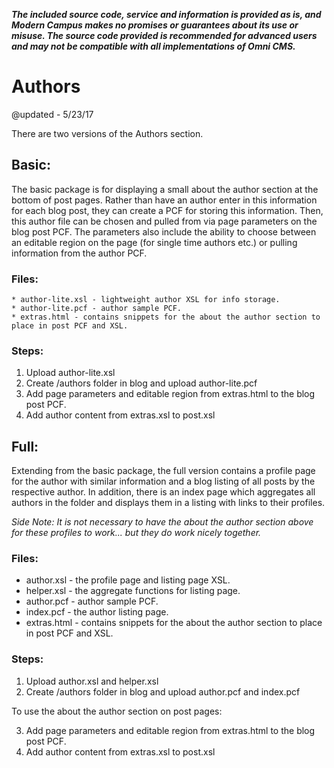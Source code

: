 ***The included source code, service and information is provided as is, and Modern Campus makes no promises or guarantees about its use or misuse. The source code provided is recommended for advanced users and may not be compatible with all implementations of Omni CMS.***

# Authors

@updated - 5/23/17

There are two versions of the Authors section.

## Basic: 
The basic package is for displaying a small about the author section at the bottom of post pages. Rather than have an author enter in this information for each blog post, they can create a PCF for storing this information. Then, this author file can be chosen and pulled from via page parameters on the blog post PCF. The parameters also include the ability to choose between an editable region on the page (for single time authors etc.) or pulling information from the author PCF.

### Files:
	* author-lite.xsl - lightweight author XSL for info storage.
	* author-lite.pcf - author sample PCF.
	* extras.html - contains snippets for the about the author section to place in post PCF and XSL.


### Steps:

1. Upload author-lite.xsl
2. Create /authors folder in blog and upload author-lite.pcf
3. Add page parameters and editable region from extras.html to the blog post PCF.
4. Add author content from extras.xsl to post.xsl


## Full:
Extending from the basic package, the full version contains a profile page for the author with similar information and a blog listing of all posts by the respective author. In addition, there is an index page which aggregates all authors in the folder and displays them in a listing with links to their profiles. 

*Side Note: It is not necessary to have the about the author section above for these profiles to work... but they do work nicely together.*

### Files:

* author.xsl - the profile page and listing page XSL.
* helper.xsl - the aggregate functions for listing page.
* author.pcf - author sample PCF.
* index.pcf - the author listing page.
* extras.html - contains snippets for the about the author section to place in post PCF and XSL.

### Steps:

1. Upload author.xsl and helper.xsl
2. Create /authors folder in blog and upload author.pcf and index.pcf

To use the about the author section on post pages:

3. Add page parameters and editable region from extras.html to the blog post PCF.
4. Add author content from extras.xsl to post.xsl
